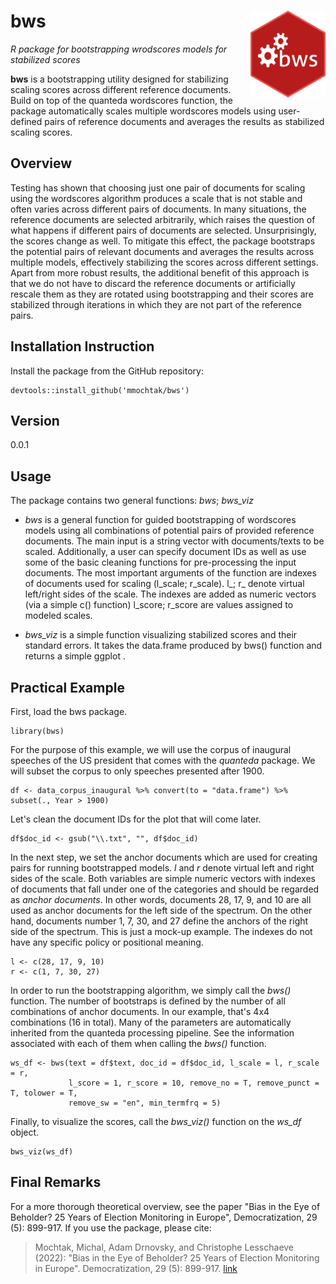 # bws <img src="/man/bws.png" style="max-width:100%;" height="139" align="right">
*R package for bootstrapping wrodscores models for stabilized scores*

**bws** is a bootstrapping utility designed for stabilizing scaling scores across different reference documents. Build on top of the quanteda wordscores function, the package automatically scales multiple wordscores models using user-defined pairs of reference documents and averages the results as stabilized scaling scores.

## Overview
Testing has shown that choosing just one pair of documents for scaling using the wordscores algorithm produces a scale that is not stable and often varies across different pairs of documents. In many situations, the reference documents are selected arbitrarily, which raises the question of what happens if different pairs of documents are selected. Unsurprisingly, the scores change as well. To mitigate this effect, the package bootstraps the potential pairs of relevant documents and averages the results across multiple models, effectively stabilizing the scores across different settings. Apart from more robust results, the additional benefit of this approach is that we do not have to discard the reference documents or artificially rescale them as they are rotated using bootstrapping and their scores are stabilized through iterations in which they are not part of the reference pairs.

## Installation Instruction
Install the package from the GitHub repository:
```
devtools::install_github('mmochtak/bws')
```
## Version
0.0.1

## Usage
The package contains two general functions: *bws*; *bws_viz*

-	*bws* is a general function for guided bootstrapping of wordscores models using all combinations of potential pairs of provided reference documents. The main input is a string vector with documents/texts to be scaled. Additionally, a user can specify document IDs as well as use some of the basic cleaning functions for pre-processing the input documents. The most important arguments of the function are indexes of documents used for scaling (l_scale; r_scale). l_; r_ denote virtual left/right sides of the scale. The indexes are added as numeric vectors (via a simple c() function) l_score; r_score are values assigned to modeled scales.

-	*bws_viz* is a simple function visualizing stabilized scores and their standard errors. It takes the data.frame produced by bws() function and returns a simple ggplot . 

## Practical Example
First, load the bws package.

```
library(bws)
```

For the purpose of this example, we will use the corpus of inaugural speeches of the US president that comes with the *quanteda* package. We will subset the corpus to only speeches presented after 1900.

```
df <- data_corpus_inaugural %>% convert(to = "data.frame") %>% subset(., Year > 1900)
```

Let's clean the document IDs for the plot that will come later.

```
df$doc_id <- gsub("\\.txt", "", df$doc_id)
```

In the next step, we set the anchor documents which are used for creating pairs for running bootstrapped models. *l* and *r* denote virtual left and right sides of the scale. Both variables are simple numeric vectors with indexes of documents that fall under one of the categories and should be regarded as *anchor documents*. In other words, documents 28, 17, 9, and 10 are all used as anchor documents for the left side of the spectrum. On the other hand, documents number 1, 7, 30, and 27 define the anchors of the right side of the spectrum. This is just a mock-up example. The indexes do not have any specific policy or positional meaning. 

```
l <- c(28, 17, 9, 10)
r <- c(1, 7, 30, 27)
```

In order to run the bootstrapping algorithm, we simply call the *bws()* function. The number of bootstraps is defined by the number of all combinations of anchor documents. In our example, that's 4x4 combinations (16 in total). Many of the parameters are automatically inherited from the quanteda processing pipeline. See the information associated with each of them when calling the *bws()* function.

```
ws_df <- bws(text = df$text, doc_id = df$doc_id, l_scale = l, r_scale = r,
             l_score = 1, r_score = 10, remove_no = T, remove_punct = T, tolower = T, 
             remove_sw = "en", min_termfrq = 5)
```

Finally, to visualize the scores, call the *bws_viz()* function on the *ws_df* object.

```
bws_viz(ws_df)
```

## Final Remarks
For a more thorough theoretical overview, see the paper "Bias in the Eye of Beholder? 25 Years of Election Monitoring in Europe", Democratization, 29 (5): 899-917. If you use the package, please cite:
> Mochtak, Michal, Adam Drnovsky, and Christophe Lesschaeve (2022): "Bias in the Eye of Beholder? 25 Years of Election Monitoring in Europe". Democratization, 29 (5): 899-917. [link](https://www.tandfonline.com/doi/full/10.1080/13510347.2021.2019219)
